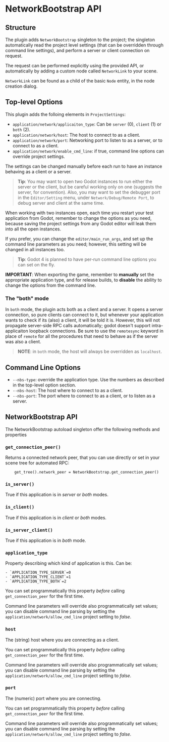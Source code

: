 # NetworkBootstrap API

## Structure

The plugin adds `NetworkBootstrap` singleton to the project; the singleton
automatically read the project level settings (that can be overridden
through command line settings), and perform a server or client connection
on request.

The request can be performed explicitly using the provided API, or 
automatically by adding a custom node called `NetworkLink` to your scene.

`NetworkLink` can be found as a child of the basic `Node` entity, in the
node creation dialog.


## Top-level Options

This plugin adds the folloing elements in `ProjectSettings`:

* `application/network/applicaiton_type`: Can be `server` (0), `client` (1) or `both` (2).
* `application/network/host`: The host to connect to as a client.
* `application/network/port`: Networking port to listen to as a server, or to connect to as a client.
* `application/network/enable_cmd_line`: if true, command line options can override 
   project settings. 

The settings can be changed manually before each run to have an instance 
behaving as a client or a server. 

> __Tip__: You may want to open two Godot instances to run either the server
or the client, but be careful working only on one (suggests the server, for
convention). Also, you may want to set the debugger port in the `Editor/Setting`
menu, under `Network/Debug/Remote Port`, to debug server and client at the same time.

When working with two instances open, each time you restart your test application
from Godot, remember to change the options as you need, because saving the project
settings from any Godot editor will leak them into all the open instances. 

If you prefer, you can change the `editor/main_run_args`, and set up the
command line parameters as you need; however, this setting will be changed in all
instances too.

> __Tip__: Godot 4 is planned to have per-run command line options you can set on the fly.

__IMPORTANT__: When exporting the game, remember to __manually__ set the appropriate application type,
and for release builds, to __disable__ the ability to change the options from the command line.

### The "both" mode

In `both` mode, the plugin acts both as a client and a server. It opens a server connection,
so pure clients can connect to it, but whenever your application wants to check if its (also) 
a client, it will be told it is. However, this will not propagate server-side RPC calls
automatically; godot doesn't support intra-applicaiton loopback connections. Be sure to use
the `remotesync` keyword in place of `remote` for all the procedures that need to behave as
if the server was also a client.

> **NOTE**: in `both` mode, the host will always be overridden as `localhost`.

## Command Line Options

* `--nbs-type`: override the application type. Use the numbers as described in the 
  top-level option section.
* `--nbs-host`: The host where to connect to as a client.
* `--nbs-port`: The port where to connect to as a client, or to listen as a server.

## NetworkBootstrap API

The NetworkBootstrap autoload singleton offer the following methods and properties

### `get_connection_peer()`
Returns a connected network peer, that you can use directly or set in your scene tree 
for automated RPC:

```
    get_tree().network_peer = NetworkBootstrap.get_connection_peer()
```

### `is_server()`

True if this application is in _server_ or _both_ modes.

### `is_client()`

True if this application is in _client_ or _both_ modes.

### `is_server_client()`

True if this application is in _both_ mode.

### `application_type`

Property describing which kind of application is this. Can be:

    - `APPLICATION_TYPE_SERVER`=0
	- `APPLICATION_TYPE_CLIENT`=1
	- `APPLICATION_TYPE_BOTH`=2
    
You can set programmatically this property _before_ calling 
`get_connection_peer` for the first time. 

Command line parameters will override also programmatically set values;
you can disable command line parsing by setting the
`application/network/allow_cmd_line` project setting to _false_.

### `host`

The (string) host where you are connecting as a client.

You can set programmatically this property _before_ calling 
`get_connection_peer` for the first time. 

Command line parameters will override also programmatically set values;
you can disable command line parsing by setting the
`application/network/allow_cmd_line` project setting to _false_.

### `port`

The (numeric) port where you are connecting.

You can set programmatically this property _before_ calling 
`get_connection_peer` for the first time. 

Command line parameters will override also programmatically set values;
you can disable command line parsing by setting the
`application/network/allow_cmd_line` project setting to _false_.
